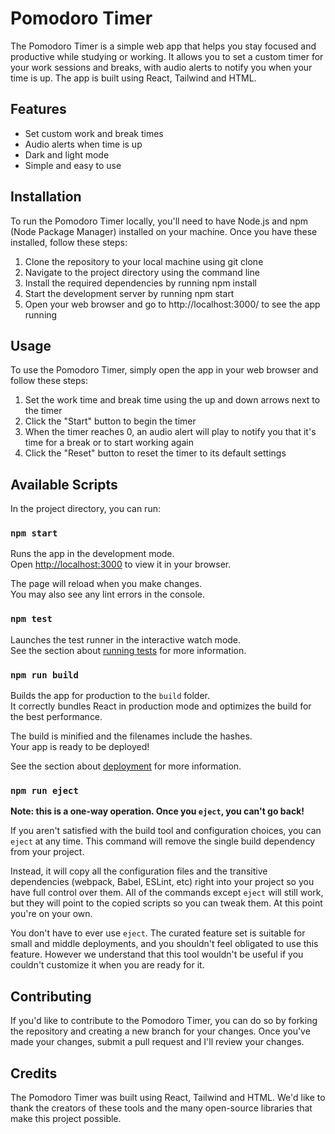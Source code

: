 # Pomodoro Timer

The Pomodoro Timer is a simple web app that helps you stay focused and productive while studying or working. It allows you to set a custom timer for your work sessions and breaks, with audio alerts to notify you when your time is up. The app is built using React, Tailwind and HTML.

## Features
* Set custom work and break times
* Audio alerts when time is up
* Dark and light mode
* Simple and easy to use

## Installation
To run the Pomodoro Timer locally, you'll need to have Node.js and npm (Node Package Manager) installed on your machine. Once you have these installed, follow these steps:

1. Clone the repository to your local machine using git clone
2. Navigate to the project directory using the command line
3. Install the required dependencies by running npm install
4. Start the development server by running npm start
5. Open your web browser and go to http://localhost:3000/ to see the app running

## Usage
To use the Pomodoro Timer, simply open the app in your web browser and follow these steps:

1. Set the work time and break time using the up and down arrows next to the timer
2. Click the "Start" button to begin the timer
3. When the timer reaches 0, an audio alert will play to notify you that it's time for a break or to start working again
4. Click the "Reset" button to reset the timer to its default settings

## Available Scripts

In the project directory, you can run:

### `npm start`

Runs the app in the development mode.\
Open [http://localhost:3000](http://localhost:3000) to view it in your browser.

The page will reload when you make changes.\
You may also see any lint errors in the console.

### `npm test`

Launches the test runner in the interactive watch mode.\
See the section about [running tests](https://facebook.github.io/create-react-app/docs/running-tests) for more information.

### `npm run build`

Builds the app for production to the `build` folder.\
It correctly bundles React in production mode and optimizes the build for the best performance.

The build is minified and the filenames include the hashes.\
Your app is ready to be deployed!

See the section about [deployment](https://facebook.github.io/create-react-app/docs/deployment) for more information.

### `npm run eject`

**Note: this is a one-way operation. Once you `eject`, you can't go back!**

If you aren't satisfied with the build tool and configuration choices, you can `eject` at any time. This command will remove the single build dependency from your project.

Instead, it will copy all the configuration files and the transitive dependencies (webpack, Babel, ESLint, etc) right into your project so you have full control over them. All of the commands except `eject` will still work, but they will point to the copied scripts so you can tweak them. At this point you're on your own.

You don't have to ever use `eject`. The curated feature set is suitable for small and middle deployments, and you shouldn't feel obligated to use this feature. However we understand that this tool wouldn't be useful if you couldn't customize it when you are ready for it.

## Contributing
If you'd like to contribute to the Pomodoro Timer, you can do so by forking the repository and creating a new branch for your changes. Once you've made your changes, submit a pull request and I'll review your changes.

## Credits
The Pomodoro Timer was built using React, Tailwind and HTML. We'd like to thank the creators of these tools and the many open-source libraries that make this project possible.
